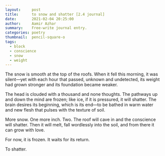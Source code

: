 ```yaml
---
layout:     post
title:      to snow and shatter [2.4 journal]
date:       2021-02-04 20:25:00
author:     Aamir Azhar
summary:    Free-write journal entry.
categories: poetry
thumbnail:  pencil-square-o
tags:
  - block
  - conscience
  - snow
  - weight
---
```

The snow is smooth at the top of the roofs. When it fell this morning, it was silent—yet with each hour that passed, unknown and undetected, its weight had grown stronger and its foundation became weaker.

The head is clouded with a thousand and none thoughts. The pathways up and down the mind are frozen; like ice, if it is pressured, it will shatter. The brain desires its beginning, which is its end—to be bathed in warm water and new flesh that pulses with the texture of soil.

More snow. One more inch. Two. The roof will cave in and the conscience will shatter. Then it will melt, fall wordlessly into the soil, and from there it can grow with love.

For now, it is frozen. It waits for its return.

To shatter.
